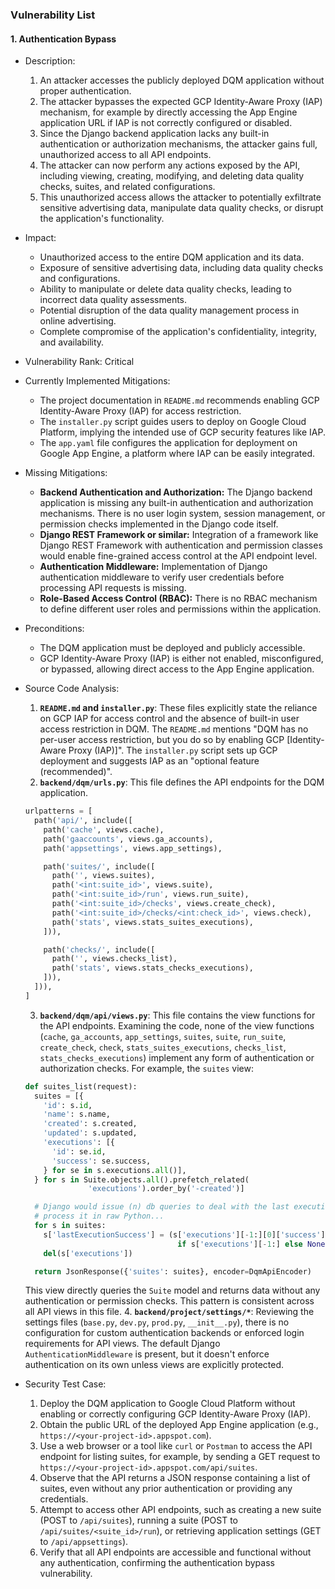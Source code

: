 ### Vulnerability List

#### 1. Authentication Bypass

* Description:
    1. An attacker accesses the publicly deployed DQM application without proper authentication.
    2. The attacker bypasses the expected GCP Identity-Aware Proxy (IAP) mechanism, for example by directly accessing the App Engine application URL if IAP is not correctly configured or disabled.
    3. Since the Django backend application lacks any built-in authentication or authorization mechanisms, the attacker gains full, unauthorized access to all API endpoints.
    4. The attacker can now perform any actions exposed by the API, including viewing, creating, modifying, and deleting data quality checks, suites, and related configurations.
    5. This unauthorized access allows the attacker to potentially exfiltrate sensitive advertising data, manipulate data quality checks, or disrupt the application's functionality.

* Impact:
    - Unauthorized access to the entire DQM application and its data.
    - Exposure of sensitive advertising data, including data quality checks and configurations.
    - Ability to manipulate or delete data quality checks, leading to incorrect data quality assessments.
    - Potential disruption of the data quality management process in online advertising.
    - Complete compromise of the application's confidentiality, integrity, and availability.

* Vulnerability Rank: Critical

* Currently Implemented Mitigations:
    - The project documentation in `README.md` recommends enabling GCP Identity-Aware Proxy (IAP) for access restriction.
    - The `installer.py` script guides users to deploy on Google Cloud Platform, implying the intended use of GCP security features like IAP.
    - The `app.yaml` file configures the application for deployment on Google App Engine, a platform where IAP can be easily integrated.

* Missing Mitigations:
    - **Backend Authentication and Authorization:** The Django backend application is missing any built-in authentication and authorization mechanisms. There is no user login system, session management, or permission checks implemented in the Django code itself.
    - **Django REST Framework or similar:**  Integration of a framework like Django REST Framework with authentication and permission classes would enable fine-grained access control at the API endpoint level.
    - **Authentication Middleware:**  Implementation of Django authentication middleware to verify user credentials before processing API requests is missing.
    - **Role-Based Access Control (RBAC):**  There is no RBAC mechanism to define different user roles and permissions within the application.

* Preconditions:
    - The DQM application must be deployed and publicly accessible.
    - GCP Identity-Aware Proxy (IAP) is either not enabled, misconfigured, or bypassed, allowing direct access to the App Engine application.

* Source Code Analysis:
    1. **`README.md` and `installer.py`**: These files explicitly state the reliance on GCP IAP for access control and the absence of built-in user access restriction in DQM. The `README.md` mentions "DQM has no per-user access restriction, but you do so by enabling GCP [Identity-Aware Proxy (IAP)]". The `installer.py` script sets up GCP deployment and suggests IAP as an "optional feature (recommended)".
    2. **`backend/dqm/urls.py`**: This file defines the API endpoints for the DQM application.

    ```python
    urlpatterns = [
      path('api/', include([
        path('cache', views.cache),
        path('gaaccounts', views.ga_accounts),
        path('appsettings', views.app_settings),

        path('suites/', include([
          path('', views.suites),
          path('<int:suite_id>', views.suite),
          path('<int:suite_id>/run', views.run_suite),
          path('<int:suite_id>/checks', views.create_check),
          path('<int:suite_id>/checks/<int:check_id>', views.check),
          path('stats', views.stats_suites_executions),
        ])),

        path('checks/', include([
          path('', views.checks_list),
          path('stats', views.stats_checks_executions),
        ])),
      ])),
    ]
    ```
    3. **`backend/dqm/api/views.py`**: This file contains the view functions for the API endpoints. Examining the code, none of the view functions (`cache`, `ga_accounts`, `app_settings`, `suites`, `suite`, `run_suite`, `create_check`, `check`, `stats_suites_executions`, `checks_list`, `stats_checks_executions`) implement any form of authentication or authorization checks. For example, the `suites` view:

    ```python
    def suites_list(request):
      suites = [{
        'id': s.id,
        'name': s.name,
        'created': s.created,
        'updated': s.updated,
        'executions': [{
          'id': se.id,
          'success': se.success,
        } for se in s.executions.all()],
      } for s in Suite.objects.all().prefetch_related(
                  'executions').order_by('-created')]

      # Django would issue (n) db queries to deal with the last execution, so we
      # process it in raw Python...
      for s in suites:
        s['lastExecutionSuccess'] = (s['executions'][-1:][0]['success'] == True
                                      if s['executions'][-1:] else None)
        del(s['executions'])

      return JsonResponse({'suites': suites}, encoder=DqmApiEncoder)
    ```
    This view directly queries the `Suite` model and returns data without any authentication or permission checks. This pattern is consistent across all API views in this file.
    4. **`backend/project/settings/*`**: Reviewing the settings files (`base.py`, `dev.py`, `prod.py`, `__init__.py`), there is no configuration for custom authentication backends or enforced login requirements for API views. The default Django `AuthenticationMiddleware` is present, but it doesn't enforce authentication on its own unless views are explicitly protected.

* Security Test Case:
    1. Deploy the DQM application to Google Cloud Platform without enabling or correctly configuring GCP Identity-Aware Proxy (IAP).
    2. Obtain the public URL of the deployed App Engine application (e.g., `https://<your-project-id>.appspot.com`).
    3. Use a web browser or a tool like `curl` or `Postman` to access the API endpoint for listing suites, for example, by sending a GET request to `https://<your-project-id>.appspot.com/api/suites`.
    4. Observe that the API returns a JSON response containing a list of suites, even without any prior authentication or providing any credentials.
    5. Attempt to access other API endpoints, such as creating a new suite (POST to `/api/suites`), running a suite (POST to `/api/suites/<suite_id>/run`), or retrieving application settings (GET to `/api/appsettings`).
    6. Verify that all API endpoints are accessible and functional without any authentication, confirming the authentication bypass vulnerability.